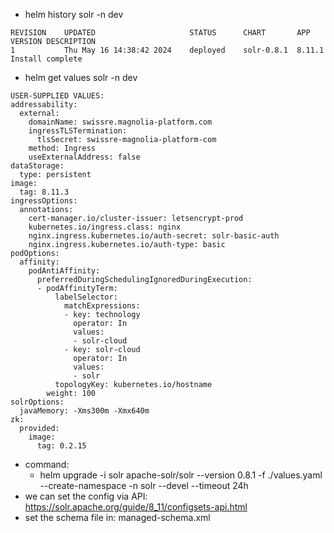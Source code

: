 * helm history solr -n dev
```asciidoc
REVISION	UPDATED                 	STATUS  	CHART     	APP VERSION	DESCRIPTION
1       	Thu May 16 14:38:42 2024	deployed	solr-0.8.1	8.11.1     	Install complete
```
* helm get values solr -n dev
```asciidoc
USER-SUPPLIED VALUES:
addressability:
  external:
    domainName: swissre.magnolia-platform.com
    ingressTLSTermination:
      tlsSecret: swissre-magnolia-platform-com
    method: Ingress
    useExternalAddress: false
dataStorage:
  type: persistent
image:
  tag: 8.11.3
ingressOptions:
  annotations:
    cert-manager.io/cluster-issuer: letsencrypt-prod
    kubernetes.io/ingress.class: nginx
    nginx.ingress.kubernetes.io/auth-secret: solr-basic-auth
    nginx.ingress.kubernetes.io/auth-type: basic
podOptions:
  affinity:
    podAntiAffinity:
      preferredDuringSchedulingIgnoredDuringExecution:
      - podAffinityTerm:
          labelSelector:
            matchExpressions:
            - key: technology
              operator: In
              values:
              - solr-cloud
            - key: solr-cloud
              operator: In
              values:
              - solr
          topologyKey: kubernetes.io/hostname
        weight: 100
solrOptions:
  javaMemory: -Xms300m -Xmx640m
zk:
  provided:
    image:
      tag: 0.2.15
```
* command:
  * helm upgrade -i solr apache-solr/solr --version 0.8.1 -f ./values.yaml --create-namespace -n solr --devel --timeout 24h
* we can set the config via API: https://solr.apache.org/guide/8_11/configsets-api.html
* set the schema file in: managed-schema.xml